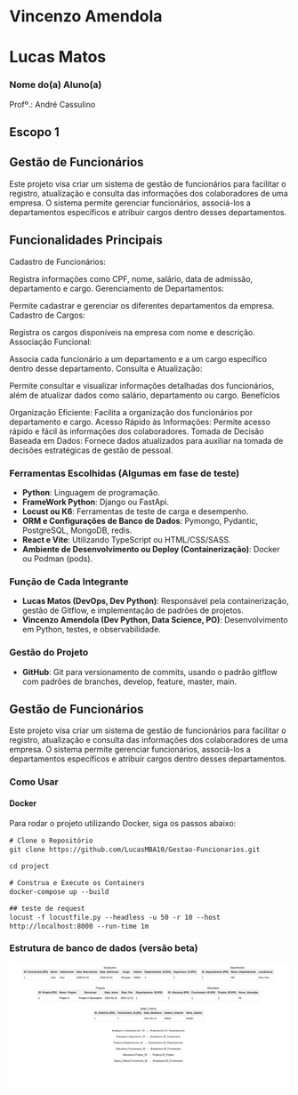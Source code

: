 # Vincenzo Amendola 
# Lucas Matos

### Nome do(a) Aluno(a)
Profº.: André Cassulino

## Escopo 1

## Gestão de Funcionários
Este projeto visa criar um sistema de gestão de funcionários para facilitar o registro, atualização e consulta das informações dos colaboradores de uma empresa. O sistema permite gerenciar funcionários, associá-los a departamentos específicos e atribuir cargos dentro desses departamentos.

## Funcionalidades Principais
Cadastro de Funcionários:

Registra informações como CPF, nome, salário, data de admissão, departamento e cargo.
Gerenciamento de Departamentos:

Permite cadastrar e gerenciar os diferentes departamentos da empresa.
Cadastro de Cargos:

Registra os cargos disponíveis na empresa com nome e descrição.
Associação Funcional:

Associa cada funcionário a um departamento e a um cargo específico dentro desse departamento.
Consulta e Atualização:

Permite consultar e visualizar informações detalhadas dos funcionários, além de atualizar dados como salário, departamento ou cargo.
Benefícios

Organização Eficiente: Facilita a organização dos funcionários por departamento e cargo.
Acesso Rápido às Informações: Permite acesso rápido e fácil às informações dos colaboradores.
Tomada de Decisão Baseada em Dados: Fornece dados atualizados para auxiliar na tomada de decisões estratégicas de gestão de pessoal.

### Ferramentas Escolhidas (Algumas em fase de teste)
- **Python**: Linguagem de programação.
- **FrameWork Python**: Django ou FastApi.
- **Locust ou K6**: Ferramentas de teste de carga e desempenho.
- **ORM e Configurações de Banco de Dados**: Pymongo, Pydantic, PostgreSQL, MongoDB, redis.
- **React e Vite**: Utilizando TypeScript ou HTML/CSS/SASS.
- **Ambiente de Desenvolvimento ou Deploy (Containerização)**: Docker ou Podman (pods).

### Função de Cada Integrante
- **Lucas Matos (DevOps, Dev Python)**: Responsável pela containerização, gestão de Gitflow, e implementação de padrões de projetos.
- **Vincenzo Amendola (Dev Python, Data Science, PO)**: Desenvolvimento em Python, testes, e observabilidade.

### Gestão do Projeto
- **GitHub**: Git para versionamento de commits, usando o padrão gitflow com padrões de branches, develop, feature, master, main.

## Gestão de Funcionários

Este projeto visa criar um sistema de gestão de funcionários para facilitar o registro, atualização e consulta das informações dos colaboradores de uma empresa. O sistema permite gerenciar funcionários, associá-los a departamentos específicos e atribuir cargos dentro desses departamentos.

### Como Usar

#### Docker

Para rodar o projeto utilizando Docker, siga os passos abaixo:

```
# Clone o Repositório
git clone https://github.com/LucasMBA10/Gestao-Funcionarios.git
```
```
cd project
```
```
# Construa e Execute os Containers
docker-compose up --build
```
```
## teste de request
locust -f locustfile.py --headless -u 50 -r 10 --host http://localhost:8000 --run-time 1m

```

### Estrutura de banco de dados (versão beta)

![alt text](image.png)